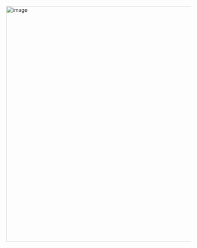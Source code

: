 <img width="876" height="644" alt="image" src="https://github.com/user-attachments/assets/c306290d-49a6-4618-bd4f-aae228b6dd4d" />
